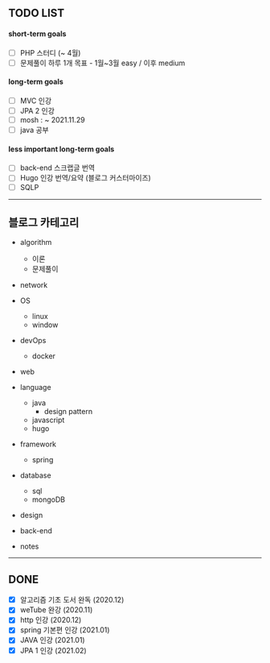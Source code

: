 ## TODO LIST

#### short-term goals

- [ ] PHP 스터디 (~ 4월)
- [ ] 문제풀이 하루 1개 목표 - 1월~3월 easy / 이후 medium 

#### long-term goals
- [ ] MVC 인강 
- [ ] JPA 2 인강 
- [ ] mosh : ~  2021.11.29
- [ ] java 공부

#### less important long-term goals
- [ ] back-end 스크랩글 번역
- [ ] Hugo 인강 번역/요약 (블로그 커스터마이즈)
- [ ] SQLP

-----

## 블로그 카테고리

- algorithm
  - 이론
  - 문제풀이
- network
- OS
  - linux
  - window
- devOps
  - docker
- web
- language
  - java
    - design pattern
  - javascript
  - hugo
- framework
  - spring
- database
  - sql
  - mongoDB
- design
- back-end

- notes

-----

## DONE

- [X] 알고리즘 기초 도서 완독 (2020.12)
- [X] weTube 완강 (2020.11)
- [X] http 인강 (2020.12)
- [X] spring 기본편 인강 (2021.01)
- [X] JAVA 인강 (2021.01)
- [X] JPA 1 인강 (2021.02)